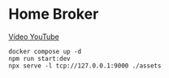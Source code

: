 # Home Broker

[Vídeo YouTube](https://www.youtube.com/watch?v=Bfqdj8LnM8Q)

```
docker compose up -d
npm run start:dev
npx serve -l tcp://127.0.0.1:9000 ./assets
```
